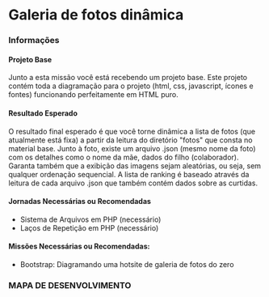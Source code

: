 # Galeria de fotos dinâmica

### Informações

#### Projeto Base
Junto a esta missão você está recebendo um projeto base. Este projeto contém toda a diagramação para o projeto (html, css, javascript, ícones e fontes) funcionando perfeitamente em HTML puro.

#### Resultado Esperado
O resultado final esperado é que você torne dinâmica a lista de fotos (que atualmente está fixa) a partir da leitura do diretório "fotos" que consta no material base. Junto à foto, existe um arquivo .json (mesmo nome da foto) com os detalhes como o nome da mãe, dados do filho (colaborador). Garanta também que a exibição das imagens sejam aleatórias, ou seja, sem qualquer ordenação sequencial. A lista de ranking é baseado através da leitura de cada arquivo .json que também contém dados sobre as curtidas.

#### Jornadas Necessárias ou Recomendadas
- Sistema de Arquivos em PHP (necessário)
- Laços de Repetição em PHP (necessário)

#### Missões Necessárias ou Recomendadas:
- Bootstrap: Diagramando uma hotsite de galeria de fotos do zero

### MAPA DE DESENVOLVIMENTO

